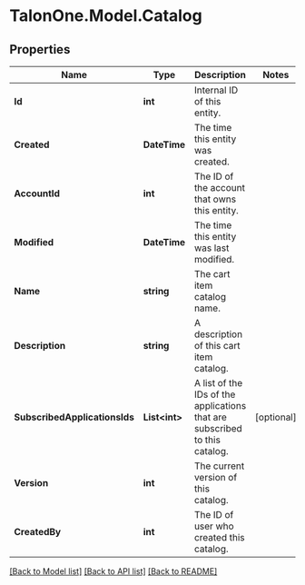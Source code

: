 # TalonOne.Model.Catalog
## Properties

Name | Type | Description | Notes
------------ | ------------- | ------------- | -------------
**Id** | **int** | Internal ID of this entity. | 
**Created** | **DateTime** | The time this entity was created. | 
**AccountId** | **int** | The ID of the account that owns this entity. | 
**Modified** | **DateTime** | The time this entity was last modified. | 
**Name** | **string** | The cart item catalog name. | 
**Description** | **string** | A description of this cart item catalog. | 
**SubscribedApplicationsIds** | **List&lt;int&gt;** | A list of the IDs of the applications that are subscribed to this catalog. | [optional] 
**Version** | **int** | The current version of this catalog. | 
**CreatedBy** | **int** | The ID of user who created this catalog. | 

[[Back to Model list]](../README.md#documentation-for-models) [[Back to API list]](../README.md#documentation-for-api-endpoints) [[Back to README]](../README.md)


